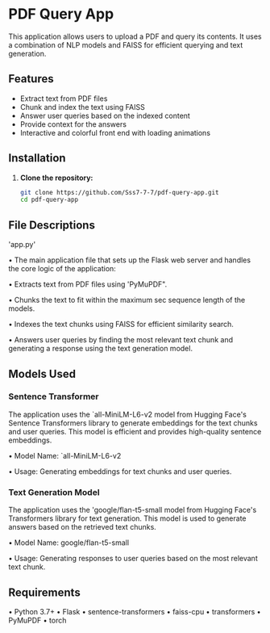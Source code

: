 # PDF Query App

This application allows users to upload a PDF and query its contents. It uses a combination of NLP models and FAISS for efficient querying and text generation.

## Features

- Extract text from PDF files
- Chunk and index the text using FAISS
- Answer user queries based on the indexed content
- Provide context for the answers
- Interactive and colorful front end with loading animations

## Installation

1. **Clone the repository:**
   ```bash
   git clone https://github.com/Sss7-7-7/pdf-query-app.git
   cd pdf-query-app

## File Descriptions

'app.py'

• The main application file that sets up the Flask web server and handles the core logic of the application:

• Extracts text from PDF files using 'PyMuPDF".

• Chunks the text to fit within the maximum sec sequence length of the models.

• Indexes the text chunks using FAISS for efficient similarity search.

• Answers user queries by finding the most relevant text chunk and generating a response using the text generation model.

## Models Used

### Sentence Transformer

The application uses the `all-MiniLM-L6-v2 model from Hugging Face's Sentence Transformers library to generate embeddings for the text chunks and user queries. This model is efficient and provides high-quality sentence embeddings.

• Model Name: `all-MiniLM-L6-v2

• Usage: Generating embeddings for text chunks and user queries.

### Text Generation Model

The application uses the 'google/flan-t5-small model from Hugging Face's Transformers library for text generation. This model is used to generate answers based on the retrieved text chunks.

• Model Name: google/flan-t5-small

• Usage: Generating responses to user queries based on the most relevant text chunk.

## Requirements
• Python 3.7+
• Flask
• sentence-transformers
• faiss-cpu
• transformers
• PyMuPDF
• torch

